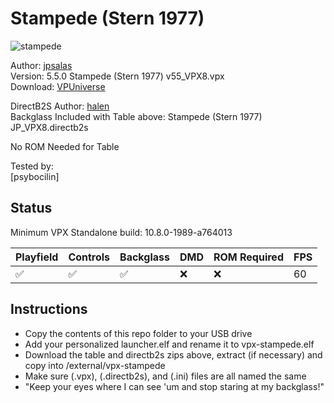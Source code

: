 # Stampede (Stern 1977)

![stampede](https://github.com/user-attachments/assets/dc3ea6cd-d1a9-45b1-8d5c-560f9b09f45b)

Author: [jpsalas](https://www.vpforums.org/index.php?showuser=277)  
Version: 5.5.0
Stampede (Stern 1977) v55_VPX8.vpx  
Download: [VPUniverse](https://www.vpforums.org/index.php?app=downloads&showfile=17797#)

DirectB2S
Author: [halen](https://www.vpforums.org/index.php?showuser=74)  
Backglass Included with Table above: Stampede (Stern 1977) JP_VPX8.directb2s

No ROM Needed for Table
  
Tested by:  
[psybocilin]

## Status 

Minimum VPX Standalone build: 10.8.0-1989-a764013

| Playfield | Controls | Backglass | DMD | ROM Required | FPS | 
|-----------|----------|-----------|-----|--------------|-----|
| :white_check_mark: | :white_check_mark: | :white_check_mark: | :x: | :x: | 60 |

## Instructions

- Copy the contents of this repo folder to your USB drive
- Add your personalized launcher.elf and rename it to vpx-stampede.elf
- Download the table and directb2s zips above, extract (if necessary) and copy into /external/vpx-stampede
- Make sure (.vpx), (.directb2s), and (.ini) files are all named the same
- "Keep your eyes where I can see 'um and stop staring at my backglass!"
